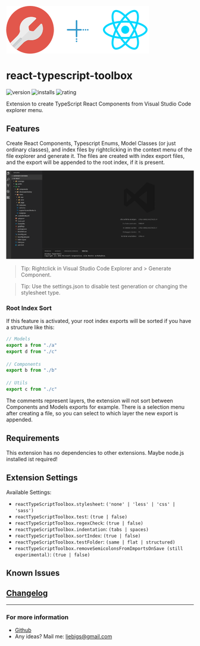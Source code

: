 ![tool](images/logo.png)![plus](images/plus.png)![react](images/react.png)

# react-typescript-toolbox
![version](https://vsmarketplacebadge.apphb.com/version-short/svenliebig.react-typescript-toolbox.svg?style=flat-square)
![installs](https://vsmarketplacebadge.apphb.com/installs-short/svenliebig.react-typescript-toolbox.svg?style=flat-square)
![rating](https://vsmarketplacebadge.apphb.com/rating-short/svenliebig.react-typescript-toolbox.svg?style=flat-square)

Extension to create TypeScript React Components from Visual Studio Code explorer menu.

## Features

Create React Components, Typescript Enums, Model Classes (or just ordinary classes), and index files by rightclicking in the context menu of the file explorer and generate it. The files are created with index export files, and the export will be appended to the root index, if it is present.

![tool](images/showcase.gif)

> Tip: Rightclick in Visual Studio Code Explorer and > Generate Component.

> Tip: Use the settings.json to disable test generation or changing the stylesheet type.

### Root Index Sort

If this feature is activated, your root index exports will be sorted if you have a structure like this:

```typescript
// Models
export a from "./a"
export d from "./c"

// Components
export b from "./b"

// Utils
export c from "./c"
```

The comments represent layers, the extension will not sort between Components and Models exports for example. There is a selection menu after creating a file, so you can select to which layer the new export is appended. 

## Requirements

This extension has no dependencies to other extensions. Maybe node.js installed ist required!

## Extension Settings

Available Settings:

* `reactTypeScriptToolbox.stylesheet`: `('none' | 'less' | 'css' | 'sass')`
* `reactTypeScriptToolbox.test`: `(true | false)`
* `reactTypeScriptToolbox.regexCheck`: `(true | false)`
* `reactTypeScriptToolbox.indentation`: `(tabs | spaces)`
* `reactTypeScriptToolbox.sortIndex`: `(true | false)`
* `reactTypeScriptToolbox.testFolder`: `(same | flat | structured)`
* `reactTypeScriptToolbox.removeSemicolonsFromImportsOnSave (still experimental)`: `(true | false)`

## Known Issues

## [Changelog](https://github.com/Sly321/react-typescript-toolbox/blob/master/CHANGELOG.md)

-----------------------------------------------------------------------

### For more information

* [Github](https://github.com/Sly321/react-typescript-toolbox)
* Any ideas? Mail me: liebigs@gmail.com